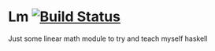 # Lm [![Build Status](https://api.travis-ci.com/TomJamesGray/lm.svg?branch=master)](https://travis-ci.com/TomJamesGray/lm)

Just some linear math module to try and teach myself haskell
